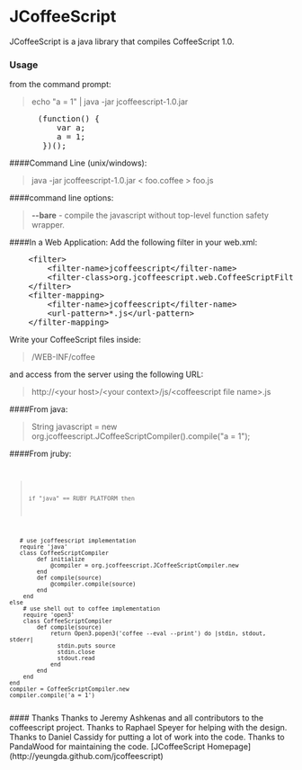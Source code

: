 # JCoffeeScript

JCoffeeScript is a java library that compiles CoffeeScript 1.0.

### Usage
from the command prompt:
>    echo "a = 1" | java -jar jcoffeescript-1.0.jar
<pre>
      (function() {
          var a;
          a = 1;
       })();
</pre>

####Command Line (unix/windows): 
>    java -jar jcoffeescript-1.0.jar < foo.coffee > foo.js

####command line options:  
>    __--bare__   - compile the javascript without top-level function safety wrapper.  

####In a Web Application:
Add the following filter in your web.xml:

<pre>
	&lt;filter&gt;
		&lt;filter-name&gt;jcoffeescript&lt;/filter-name&gt;
		&lt;filter-class&gt;org.jcoffeescript.web.CoffeeScriptFilter&lt;/filter-class&gt;
	&lt;/filter&gt;
	&lt;filter-mapping&gt;
		&lt;filter-name&gt;jcoffeescript&lt;/filter-name&gt;
		&lt;url-pattern&gt;*.js&lt;/url-pattern&gt;
	&lt;/filter-mapping&gt;
</pre>

Write your CoffeeScript files inside:
> /WEB-INF/coffee

and access from the server using the following URL:
> http://&lt;your host&gt;/&lt;your context&gt;/js/&lt;coffeescript file name&gt;.js

####From java:
>    String javascript = new org.jcoffeescript.JCoffeeScriptCompiler().compile("a = 1");

####From jruby:
<code>
>     if "java" == RUBY_PLATFORM then
       # use jcoffeescript implementation
       require 'java'
       class CoffeeScriptCompiler
            def initialize
                @compiler = org.jcoffeescript.JCoffeeScriptCompiler.new
            end
            def compile(source)
                @compiler.compile(source)
            end
        end
    else
        # use shell out to coffee implementation
        require 'open3'
        class CoffeeScriptCompiler
            def compile(source)
                return Open3.popen3('coffee --eval --print') do |stdin, stdout, stderr|
                  stdin.puts source
                  stdin.close
                  stdout.read
                end
            end
        end
    end
    compiler = CoffeeScriptCompiler.new
    compiler.compile('a = 1')
</code>
#### Thanks
Thanks to Jeremy Ashkenas and all contributors to the coffeescript project.    
Thanks to Raphael Speyer for helping with the design.  
Thanks to Daniel Cassidy for putting a lot of work into the code.  
Thanks to PandaWood for maintaining the code.  
[JCoffeeScript Homepage](http://yeungda.github.com/jcoffeescript)
